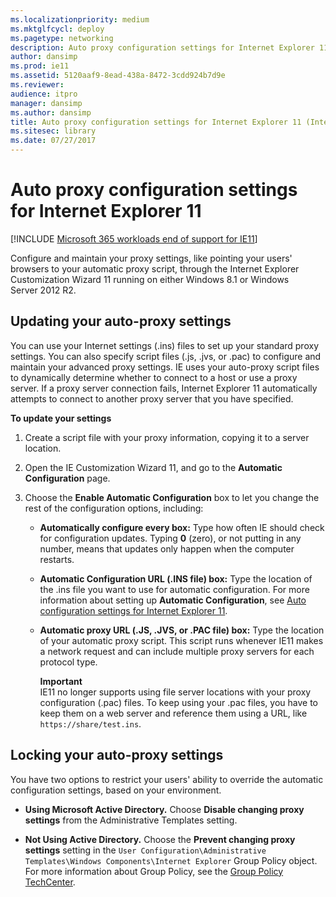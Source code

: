 ```yaml
---
ms.localizationpriority: medium
ms.mktglfcycl: deploy
ms.pagetype: networking
description: Auto proxy configuration settings for Internet Explorer 11
author: dansimp
ms.prod: ie11
ms.assetid: 5120aaf9-8ead-438a-8472-3cdd924b7d9e
ms.reviewer: 
audience: itpro
manager: dansimp
ms.author: dansimp
title: Auto proxy configuration settings for Internet Explorer 11 (Internet Explorer 11 for IT Pros)
ms.sitesec: library
ms.date: 07/27/2017
---
```



# Auto proxy configuration settings for Internet Explorer 11

[!INCLUDE [Microsoft 365 workloads end of support for IE11](../includes/microsoft-365-ie-end-of-support.md)]

Configure and maintain your proxy settings, like pointing your users' browsers to your automatic proxy script, through the Internet Explorer Customization Wizard 11 running on either Windows 8.1 or Windows Server 2012 R2.

## Updating your auto-proxy settings
You can use your Internet settings (.ins) files to set up your standard proxy settings. You can also specify script files (.js, .jvs, or .pac) to configure and maintain your advanced proxy settings. IE uses your auto-proxy script files to dynamically determine whether to connect to a host or use a proxy server. If a proxy server connection fails, Internet Explorer 11 automatically attempts to connect to another proxy server that you have specified.

 **To update your settings**

1.  Create a script file with your proxy information, copying it to a server location.

2.  Open the IE Customization Wizard 11, and go to the **Automatic Configuration** page.

3.  Choose the **Enable Automatic Configuration** box to let you change the rest of the configuration options, including:

    -   **Automatically configure every box:** Type how often IE should check for configuration updates. Typing **0** (zero), or not putting in any number, means that updates only happen when the computer restarts.

    -   **Automatic Configuration URL (.INS file) box:** Type the location of the .ins file you want to use for automatic configuration. For more information about setting up **Automatic Configuration**, see [Auto configuration settings for Internet Explorer 11](auto-configuration-settings-for-ie11.md).

    -   **Automatic proxy URL (.JS, .JVS, or .PAC file) box:** Type the location of your automatic proxy script. This script runs whenever IE11 makes a network request and can include multiple proxy servers for each protocol type.<p>**Important**<br>IE11 no longer supports using file server locations with your proxy configuration (.pac) files. To keep using your .pac files, you have to keep them on a web server and reference them using a URL, like `https://share/test.ins`.

## Locking your auto-proxy settings
You have two options to restrict your users' ability to override the automatic configuration settings, based on your environment.

-   **Using Microsoft Active Directory.** Choose **Disable changing proxy settings** from the Administrative Templates setting.

-   **Not Using Active Directory.** Choose the **Prevent changing proxy settings** setting in the `User Configuration\Administrative Templates\Windows Components\Internet Explorer` Group Policy object. For more information about Group Policy, see the [Group Policy TechCenter](https://go.microsoft.com/fwlink/p/?LinkId=214514).

 

 



